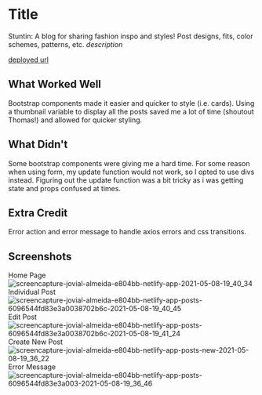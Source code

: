 # Title
Stuntin: A blog for sharing fashion inspo and styles! Post designs, fits, color schemes, patterns, etc.
*description*

[deployed url](https://jovial-almeida-e804bb.netlify.app/)

## What Worked Well
Bootstrap components made it easier and quicker to style (i.e. cards). Using a thumbnail variable to display all the posts saved me a lot of time (shoutout Thomas!) and allowed for quicker styling. 
## What Didn't
Some bootstrap components were giving me a hard time. For some reason when using form, my update function would not work, so I opted to use divs instead. Figuring out the update function was a bit tricky as i was getting state and props confused at times.
## Extra Credit
Error action and error message to handle axios errors and css transitions.
## Screenshots
Home Page
![screencapture-jovial-almeida-e804bb-netlify-app-2021-05-08-19_40_34](https://user-images.githubusercontent.com/72226780/117558842-663d9800-b035-11eb-8dba-696adc4cb4ea.png)
Individual Post
![screencapture-jovial-almeida-e804bb-netlify-app-posts-6096544fd83e3a0038702b6c-2021-05-08-19_40_45](https://user-images.githubusercontent.com/72226780/117558847-6b9ae280-b035-11eb-8c32-d550c434bb14.png)
Edit Post
![screencapture-jovial-almeida-e804bb-netlify-app-posts-6096544fd83e3a0038702b6c-2021-05-08-19_41_24](https://user-images.githubusercontent.com/72226780/117558852-72295a00-b035-11eb-85d5-5729c1368357.png)
Create New Post
![screencapture-jovial-almeida-e804bb-netlify-app-posts-new-2021-05-08-19_36_22](https://user-images.githubusercontent.com/72226780/117558768-d8fa4380-b034-11eb-9e35-577eb4b3a64a.png)
Error Message
![screencapture-jovial-almeida-e804bb-netlify-app-posts-6096544fd83e3a003-2021-05-08-19_36_46](https://user-images.githubusercontent.com/72226780/117558769-dc8dca80-b034-11eb-833c-7f7ad3174929.png)
